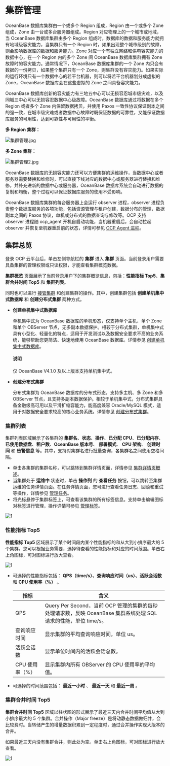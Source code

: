 # 集群管理

OceanBase 数据库集群由一个或多个 Region 组成，Region 由一个或多个 Zone 组成，Zone 由一台或多台服务器组成。Region 对应物理上的一个城市或地域，当 OceanBase 数据库集群由多个 Region 组成时，数据库的数据和服务能力就拥有地域级容灾能力，当集群只有一个 Region 时，如果出现整个城市级别的故障，则会影响数据库的数据和服务能力。Zone 对应一个有独立网络和供电容灾能力的数据中心，在一个 Region 内的多个 Zone 间 OceanBase 数据库集群拥有 Zone 故障时的容灾能力。通常情况下，OceanBase 数据库集群的一个 Zone 内只会有数据的一份拷贝，如果整个集群只有一个 Zone，则集群没有容灾能力。如果实际的运行环境只有一个数据中心的若干台机器，则可以将若干台机器划分成虚拟的 Zone，OceanBase 数据库会在这些虚拟的 Zone 之间具备容灾能力。

OceanBase 数据库创新的容灾能力有三地五中心可以无损容忍城市级灾难，以及同城三中心可以无损容忍数据中心级故障。OceanBase 数据库通过将数据在多个 Region 或者多个 Zone 内保留数据拷贝，并使用 Paxos 一致性协议保证副本之间的强一致，在城市级灾难或者数据中心故障时既保证数据的可靠性，又能保证数据库服务的可用性，达到可靠性与可用性的平衡。

**多 Region 集群：**

![集群管理.jpg](https://help-static-aliyun-doc.aliyuncs.com/assets/img/zh-CN/5193025261/p184497.jpg "集群管理.jpg")

**多 Zone 集群：**

![集群管理2.jpg](https://help-static-aliyun-doc.aliyuncs.com/assets/img/zh-CN/6193025261/p184498.jpg "集群管理2.jpg")

OceanBase 数据库的无损容灾能力还可以方便集群的运维操作，当数据中心或者服务器需要替换和维修时，可以直接下线对应的数据中心或服务器进行替换和维修，并补充进新的数据中心或服务器，OceanBase 数据库系统会自动进行数据的复制和均衡，整个过程可以保证数据库服务的使用不受影响。

OceanBase 数据库集群的每台服务器上会运行 observer 进程，observer 进程负责整个数据库服务的各项功能，包括资源管理与租户创建，数据分布的管理，数据副本之间的 Paxos 协议，单机或分布式的数据查询与修改等。OCP 支持 observer 进程随 ocp_agent 开机自启动功能，当机器重启后，会自动拉起 observer 并恢复至机器重启前的状态，详情可参见 [OCP Agent 进程](../850.host-features/800.ocp-agent-process.md)。

## 集群总览

登录 OCP 云平台后，单击左侧导航栏的 **集群** 进入 **集群** 页面。当前登录用户需要具备集群的管理权限或只读权限，才能查看集群概览数据。

**集群概览** 页面展示了当前登录用户下的集群概览信息，包括：**性能指标 Top5**、**集群合并时间 Top5** 和 **集群列表**。

同时也可以进行 [接管集群](300.manage-a-cluster/400.take-over-a-cluster.md) 和创建集群的操作。其中，创建集群包括 **创建单机集中式数据库** 和 **创建分布式集群** 两种方式。

* **创建单机集中式数据库**

  单机集中式为 OceanBase 数据库的单机形态，仅支持单个主机、单个 Zone 和单个 OBServer 节点，无多副本数据保护。相较于分布式集群，单机集中式具有小型化、轻量化的特点，适用于开发测试以及数据安全要求不高的业务系统，能够帮助您更简洁、快速地使用 OceanBase 数据库。详情参见 [创建单机集中式数据库](200.create-a-cluster/200.create-a-standalone-centralized-cluster.md)。

  <main id="notice" type='explain'>
  <h4>说明</h4>
  <p>仅 OceanBase V4.1.0 及以上版本支持单机集中式。</p>
  </main>

* **创建分布式集群**

  分布式集群为 OceanBase 数据库的分布式形态，支持多主机、多 Zone 和多 OBServer 节点，且支持多副本数据保护。相较于单机集中式，分布式集群具备金融级高可用以及平滑扩缩容能力，能高度兼容 Oracle/MySQL 模式，适用于对数据安全要求较高的核心业务系统。详情参见 [创建分布式集群](200.create-a-cluster/100.create-a-distributed-cluster.md)。

### 集群列表

集群列表区域展示了各集群的 **集群名**、**状态**、**操作**、**已分配 CPU**、**已分配内存**、**已使用数据盘**、**租户数**、**OceanBase 版本号**、 **部署模式**、 **CPU 架构**、 **创建时间** 和 **告警信息** 等。其中，支持对集群名进行批量查询，各集群名之间使用空格间隔。

* 单击各集群的集群名称，可以跳转到集群详情页面，详情参见 [集群详情页概述](300.manage-a-cluster/200.overview-of-the-cluster-details-page.md)。
* 当集群处于 **运维中** 状态时，单击 **操作列** 的 **查看任务** 按钮，可以跳转至集群运维的任务详情页面。在任务详情页面，您可进行查看任务日志、回滚和重试等操作，详情参见 [管理任务](../1600.system-management-features/100.manage-tasks.md)。
* 将光标悬停于集群标签上，可查看该集群的所有标签信息。支持单击编辑图标对标签进行管理，操作详情可参见 [管理标签](../1600.system-management-features/800.manage-tags/100.tags-overview.md)。

![1](https://obbusiness-private.oss-cn-shanghai.aliyuncs.com/doc/img/ocp/421/%E9%9B%86%E7%BE%A4%E5%88%97%E8%A1%A8.png)

### 性能指标 Top5

**性能指标 Top5** 区域展示了某个时间段内某个性能指标的和从大到小排序最大的 5 个集群。您可以根据业务需要，选择待查看的性能指标和对应的时间范围。单击右上角图标，可对图标进行放大查看。

![1](https://obbusiness-private.oss-cn-shanghai.aliyuncs.com/doc/img/ocp/410/%E6%80%A7%E8%83%BD%E6%8C%87%E6%A0%87top5.png)

* 可选择的性能指标包括： **QPS（time/s）、查询响应时间（us）、活跃会话数** 和 **CPU 使用率（%）** 。

  |     指标     |                                       含义                                       |
  |------------|--------------------------------------------------------------------------------|
  | QPS        | Query Per Second，当前 OCP 管理的集群的每秒处理请求数，反映 OceanBase 集群系统处理 SQL 请求的性能，单位 time/s。 |
  | 查询响应时间     | 显示集群的平均查询响应时间，单位 us。                                                           |
  | 活跃会话数      | 显示单位时间内的活跃会话总数。                                                                |
  | CPU 使用率（%） | 显示集群内所有 OBServer 的 CPU 使用率的平均值。                                                |

* 可选择的时间范围包括： **最近一小时** 、 **最近一天** 和 **最近一周** 。

### 集群合并时间 Top5

**集群合并时间 Top5** 区域以柱状图的形式展示了最近三天内合并时间平均值从大到小排序最大的 5 个集群。合并操作（Major freeze）是将动静态数据做归并，会比较费时。当转储产生的增量数据积累到一定程度时，通过合并操作实现大版本的合并。

如果最近三天内没有集群合并，则此处为空。单击右上角图标，可对图标进行放大查看。

![1](https://obbusiness-private.oss-cn-shanghai.aliyuncs.com/doc/img/ocp/410/%E9%9B%86%E7%BE%A4%E5%90%88%E5%B9%B6%E6%97%B6%E9%97%B4top5.png)
